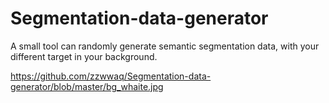 # Segmentation-data-generator
A small tool can randomly generate semantic segmentation data, with your different target in your background.

https://github.com/zzwwaq/Segmentation-data-generator/blob/master/bg_whaite.jpg
